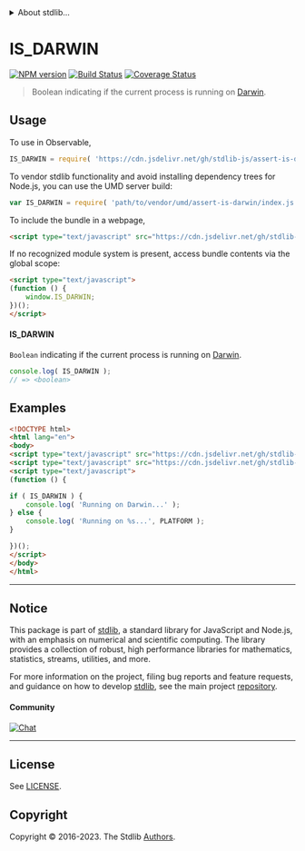<!--

@license Apache-2.0

Copyright (c) 2018 The Stdlib Authors.

Licensed under the Apache License, Version 2.0 (the "License");
you may not use this file except in compliance with the License.
You may obtain a copy of the License at

   http://www.apache.org/licenses/LICENSE-2.0

Unless required by applicable law or agreed to in writing, software
distributed under the License is distributed on an "AS IS" BASIS,
WITHOUT WARRANTIES OR CONDITIONS OF ANY KIND, either express or implied.
See the License for the specific language governing permissions and
limitations under the License.

-->


<details>
  <summary>
    About stdlib...
  </summary>
  <p>We believe in a future in which the web is a preferred environment for numerical computation. To help realize this future, we've built stdlib. stdlib is a standard library, with an emphasis on numerical and scientific computation, written in JavaScript (and C) for execution in browsers and in Node.js.</p>
  <p>The library is fully decomposable, being architected in such a way that you can swap out and mix and match APIs and functionality to cater to your exact preferences and use cases.</p>
  <p>When you use stdlib, you can be absolutely certain that you are using the most thorough, rigorous, well-written, studied, documented, tested, measured, and high-quality code out there.</p>
  <p>To join us in bringing numerical computing to the web, get started by checking us out on <a href="https://github.com/stdlib-js/stdlib">GitHub</a>, and please consider <a href="https://opencollective.com/stdlib">financially supporting stdlib</a>. We greatly appreciate your continued support!</p>
</details>

# IS_DARWIN

[![NPM version][npm-image]][npm-url] [![Build Status][test-image]][test-url] [![Coverage Status][coverage-image]][coverage-url] <!-- [![dependencies][dependencies-image]][dependencies-url] -->

> Boolean indicating if the current process is running on [Darwin][darwin].



<section class="usage">

## Usage

To use in Observable,

```javascript
IS_DARWIN = require( 'https://cdn.jsdelivr.net/gh/stdlib-js/assert-is-darwin@umd/browser.js' )
```

To vendor stdlib functionality and avoid installing dependency trees for Node.js, you can use the UMD server build:

```javascript
var IS_DARWIN = require( 'path/to/vendor/umd/assert-is-darwin/index.js' )
```

To include the bundle in a webpage,

```html
<script type="text/javascript" src="https://cdn.jsdelivr.net/gh/stdlib-js/assert-is-darwin@umd/browser.js"></script>
```

If no recognized module system is present, access bundle contents via the global scope:

```html
<script type="text/javascript">
(function () {
    window.IS_DARWIN;
})();
</script>
```

#### IS_DARWIN

`Boolean` indicating if the current process is running on [Darwin][darwin].

```javascript
console.log( IS_DARWIN );
// => <boolean>
```

</section>

<!-- /.usage -->

<section class="examples">

## Examples

<!-- eslint no-undef: "error" -->

```html
<!DOCTYPE html>
<html lang="en">
<body>
<script type="text/javascript" src="https://cdn.jsdelivr.net/gh/stdlib-js/os-platform@umd/browser.js"></script>
<script type="text/javascript" src="https://cdn.jsdelivr.net/gh/stdlib-js/assert-is-darwin@umd/browser.js"></script>
<script type="text/javascript">
(function () {

if ( IS_DARWIN ) {
    console.log( 'Running on Darwin...' );
} else {
    console.log( 'Running on %s...', PLATFORM );
}

})();
</script>
</body>
</html>
```

</section>

<!-- /.examples -->

<!-- Section for related `stdlib` packages. Do not manually edit this section, as it is automatically populated. -->

<section class="related">

</section>

<!-- /.related -->

<!-- Section for all links. Make sure to keep an empty line after the `section` element and another before the `/section` close. -->


<section class="main-repo" >

* * *

## Notice

This package is part of [stdlib][stdlib], a standard library for JavaScript and Node.js, with an emphasis on numerical and scientific computing. The library provides a collection of robust, high performance libraries for mathematics, statistics, streams, utilities, and more.

For more information on the project, filing bug reports and feature requests, and guidance on how to develop [stdlib][stdlib], see the main project [repository][stdlib].

#### Community

[![Chat][chat-image]][chat-url]

---

## License

See [LICENSE][stdlib-license].


## Copyright

Copyright &copy; 2016-2023. The Stdlib [Authors][stdlib-authors].

</section>

<!-- /.stdlib -->

<!-- Section for all links. Make sure to keep an empty line after the `section` element and another before the `/section` close. -->

<section class="links">

[npm-image]: http://img.shields.io/npm/v/@stdlib/assert-is-darwin.svg
[npm-url]: https://npmjs.org/package/@stdlib/assert-is-darwin

[test-image]: https://github.com/stdlib-js/assert-is-darwin/actions/workflows/test.yml/badge.svg?branch=v0.1.0
[test-url]: https://github.com/stdlib-js/assert-is-darwin/actions/workflows/test.yml?query=branch:v0.1.0

[coverage-image]: https://img.shields.io/codecov/c/github/stdlib-js/assert-is-darwin/main.svg
[coverage-url]: https://codecov.io/github/stdlib-js/assert-is-darwin?branch=main

<!--

[dependencies-image]: https://img.shields.io/david/stdlib-js/assert-is-darwin.svg
[dependencies-url]: https://david-dm.org/stdlib-js/assert-is-darwin/main

-->

[chat-image]: https://img.shields.io/gitter/room/stdlib-js/stdlib.svg
[chat-url]: https://app.gitter.im/#/room/#stdlib-js_stdlib:gitter.im

[stdlib]: https://github.com/stdlib-js/stdlib

[stdlib-authors]: https://github.com/stdlib-js/stdlib/graphs/contributors

[umd]: https://github.com/umdjs/umd
[es-module]: https://developer.mozilla.org/en-US/docs/Web/JavaScript/Guide/Modules

[deno-url]: https://github.com/stdlib-js/assert-is-darwin/tree/deno
[umd-url]: https://github.com/stdlib-js/assert-is-darwin/tree/umd
[esm-url]: https://github.com/stdlib-js/assert-is-darwin/tree/esm
[branches-url]: https://github.com/stdlib-js/assert-is-darwin/blob/main/branches.md

[stdlib-license]: https://raw.githubusercontent.com/stdlib-js/assert-is-darwin/main/LICENSE

[darwin]: https://en.wikipedia.org/wiki/Darwin_%28operating_system%29

</section>

<!-- /.links -->
